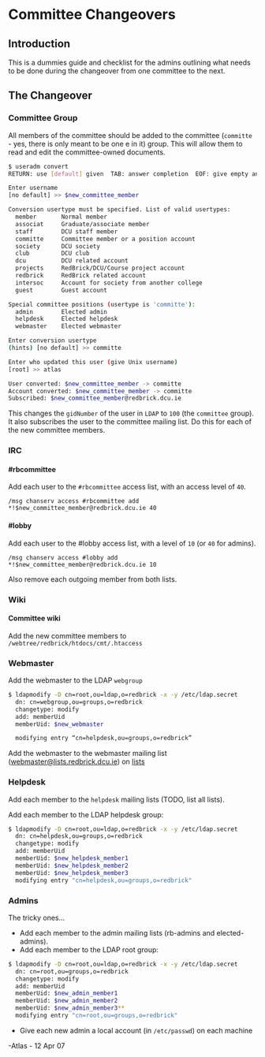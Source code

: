 # Committee Changeovers

## Introduction

This is a dummies guide and checklist for the admins outlining what needs to be
done during the changeover from one committee to the next.

## The Changeover

### Committee Group

All members of the committee should be added to the committee (`committe` - yes,
there is only meant to be one e in it) group. This will allow them to read and
edit the committee-owned documents.

```bash
$ useradm convert
RETURN: use [default] given  TAB: answer completion  EOF: give empty answer

Enter username
[no default] >> $new_committee_member

Conversion usertype must be specified. List of valid usertypes:
  member       Normal member
  associat     Graduate/associate member
  staff        DCU staff member
  committe     Committee member or a position account
  society      DCU society
  club         DCU club
  dcu          DCU related account
  projects     RedBrick/DCU/Course project account
  redbrick     RedBrick related account
  intersoc     Account for society from another college
  guest        Guest account

Special committee positions (usertype is 'committe'):
  admin        Elected admin
  helpdesk     Elected helpdesk
  webmaster    Elected webmaster

Enter conversion usertype
(hints) [no default] >> committe

Enter who updated this user (give Unix username)
[root] >> atlas

User converted: $new_committee_member -> committe
Account converted: $new_committee_member -> committe
Subscribed: $new_committee_member@redbrick.dcu.ie
```

This changes the `gidNumber` of the user in `LDAP` to `100` (the `committee`
group). It also subscribes the user to the committee mailing list. Do this for
each of the new committee members.

### IRC

#### #rbcommittee

Add each user to the `#rbcommittee` access list, with an access level of `40`.

```text
/msg chanserv access #rbcommittee add *!$new_committee_member@redbrick.dcu.ie 40
```

#### #lobby

Add each user to the #lobby access list, with a level of `10` (or `40` for
admins).

```text
/msg chanserv access #lobby add *!$new_committee_member@redbrick.dcu.ie 10
```

Also remove each outgoing member from both lists.

### Wiki

#### Committee wiki

Add the new committee members to `/webtree/redbrick/htdocs/cmt/.htaccess`

### Webmaster

Add the webmaster to the LDAP `webgroup`

```bash
$ ldapmodify -D cn=root,ou=ldap,o=redbrick -x -y /etc/ldap.secret
  dn: cn=webgroup,ou=groups,o=redbrick
  changetype: modify
  add: memberUid
  memberUid: $new_webmaster

  modifying entry “cn=helpdesk,ou=groups,o=redbrick”
```

Add the webmaster to the webmaster mailing list
(webmaster@lists.redbrick.dcu.ie) on
[lists](http://lists.redbrick.dcu.ie/mailman/admin/webmaster/)

### Helpdesk

Add each member to the `helpdesk` mailing lists (TODO, list all lists).

Add each member to the LDAP helpdesk group:

```bash
$ ldapmodify -D cn=root,ou=ldap,o=redbrick -x -y /etc/ldap.secret
  dn: cn=helpdesk,ou=groups,o=redbrick
  changetype: modify
  add: memberUid
  memberUid: $new_helpdesk_member1
  memberUid: $new_helpdesk_member2
  memberUid: $new_helpdesk_member3
  modifying entry "cn=helpdesk,ou=groups,o=redbrick"
```

### Admins

The tricky ones...

- Add each member to the admin mailing lists (rb-admins and elected-admins).
- Add each member to the LDAP root group:

```bash
$ ldapmodify -D cn=root,ou=ldap,o=redbrick -x -y /etc/ldap.secret
  dn: cn=root,ou=groups,o=redbrick
  changetype: modify
  add: memberUid
  memberUid: $new_admin_member1
  memberUid: $new_admin_member2
  memberUid: $new_admin_member3**
  modifying entry "cn=root,ou=groups,o=redbrick"
```

- Give each new admin a local account (in `/etc/passwd`) on each machine

-Atlas - 12 Apr 07
